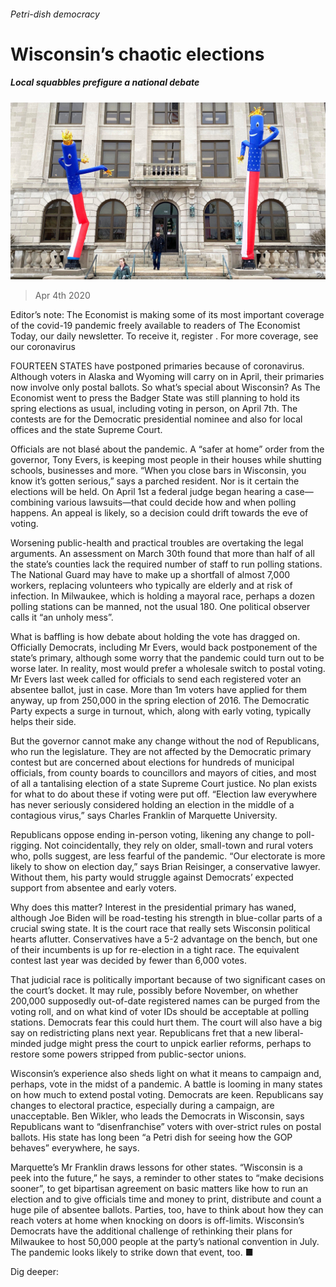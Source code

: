 ###### Petri-dish democracy

# Wisconsin’s chaotic elections 

##### Local squabbles prefigure a national debate 

![image](images/20200404_USP504.jpg) 

> Apr 4th 2020 

Editor’s note: The Economist is making some of its most important coverage of the covid-19 pandemic freely available to readers of The Economist Today, our daily newsletter. To receive it, register . For more coverage, see our coronavirus 

FOURTEEN STATES have postponed primaries because of coronavirus. Although voters in Alaska and Wyoming will carry on in April, their primaries now involve only postal ballots. So what’s special about Wisconsin? As The Economist went to press the Badger State was still planning to hold its spring elections as usual, including voting in person, on April 7th. The contests are for the Democratic presidential nominee and also for local offices and the state Supreme Court.

Officials are not blasé about the pandemic. A “safer at home” order from the governor, Tony Evers, is keeping most people in their houses while shutting schools, businesses and more. “When you close bars in Wisconsin, you know it’s gotten serious,” says a parched resident. Nor is it certain the elections will be held. On April 1st a federal judge began hearing a case—combining various lawsuits—that could decide how and when polling happens. An appeal is likely, so a decision could drift towards the eve of voting.


Worsening public-health and practical troubles are overtaking the legal arguments. An assessment on March 30th found that more than half of all the state’s counties lack the required number of staff to run polling stations. The National Guard may have to make up a shortfall of almost 7,000 workers, replacing volunteers who typically are elderly and at risk of infection. In Milwaukee, which is holding a mayoral race, perhaps a dozen polling stations can be manned, not the usual 180. One political observer calls it “an unholy mess”.

What is baffling is how debate about holding the vote has dragged on. Officially Democrats, including Mr Evers, would back postponement of the state’s primary, although some worry that the pandemic could turn out to be worse later. In reality, most would prefer a wholesale switch to postal voting. Mr Evers last week called for officials to send each registered voter an absentee ballot, just in case. More than 1m voters have applied for them anyway, up from 250,000 in the spring election of 2016. The Democratic Party expects a surge in turnout, which, along with early voting, typically helps their side.

But the governor cannot make any change without the nod of Republicans, who run the legislature. They are not affected by the Democratic primary contest but are concerned about elections for hundreds of municipal officials, from county boards to councillors and mayors of cities, and most of all a tantalising election of a state Supreme Court justice. No plan exists for what to do about these if voting were put off. “Election law everywhere has never seriously considered holding an election in the middle of a contagious virus,” says Charles Franklin of Marquette University.

Republicans oppose ending in-person voting, likening any change to poll-rigging. Not coincidentally, they rely on older, small-town and rural voters who, polls suggest, are less fearful of the pandemic. “Our electorate is more likely to show on election day,” says Brian Reisinger, a conservative lawyer. Without them, his party would struggle against Democrats’ expected support from absentee and early voters.

Why does this matter? Interest in the presidential primary has waned, although Joe Biden will be road-testing his strength in blue-collar parts of a crucial swing state. It is the court race that really sets Wisconsin political hearts aflutter. Conservatives have a 5-2 advantage on the bench, but one of their incumbents is up for re-election in a tight race. The equivalent contest last year was decided by fewer than 6,000 votes.

That judicial race is politically important because of two significant cases on the court’s docket. It may rule, possibly before November, on whether 200,000 supposedly out-of-date registered names can be purged from the voting roll, and on what kind of voter IDs should be acceptable at polling stations. Democrats fear this could hurt them. The court will also have a big say on redistricting plans next year. Republicans fret that a new liberal-minded judge might press the court to unpick earlier reforms, perhaps to restore some powers stripped from public-sector unions.

Wisconsin’s experience also sheds light on what it means to campaign and, perhaps, vote in the midst of a pandemic. A battle is looming in many states on how much to extend postal voting. Democrats are keen. Republicans say changes to electoral practice, especially during a campaign, are unacceptable. Ben Wikler, who leads the Democrats in Wisconsin, says Republicans want to “disenfranchise” voters with over-strict rules on postal ballots. His state has long been “a Petri dish for seeing how the GOP behaves” everywhere, he says.

Marquette’s Mr Franklin draws lessons for other states. “Wisconsin is a peek into the future,” he says, a reminder to other states to “make decisions sooner”, to get bipartisan agreement on basic matters like how to run an election and to give officials time and money to print, distribute and count a huge pile of absentee ballots. Parties, too, have to think about how they can reach voters at home when knocking on doors is off-limits. Wisconsin’s Democrats have the additional challenge of rethinking their plans for Milwaukee to host 50,000 people at the party’s national convention in July. The pandemic looks likely to strike down that event, too. ■

Dig deeper:


